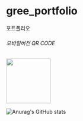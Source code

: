 # gree_portfolio
포트폴리오

<h6>모바일버전 QR CODE </h6>


<div>
    <img style="width:120px; height:120px" src="https://user-images.githubusercontent.com/107022571/193955681-fab82f41-39f1-4b53-aab7-4c38b034adc2.png" alt="">
</div>


![Anurag's GitHub stats](https://github-readme-stats.vercel.app/api?username=MooseWithBear&show_icons=true&theme=radical)
